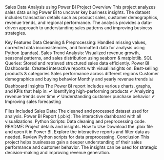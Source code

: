 Sales Data Analysis using Power BI
 Project Overview
This project analyzes sales data using Power BI to uncover key business insights. The dataset includes transaction details such as product sales, customer demographics, revenue trends, and regional performance. The analysis provides a data-driven approach to understanding sales patterns and improving business strategies.

 Key Features
Data Cleaning & Preprocessing: Handled missing values, corrected data inconsistencies, and formatted data for analysis using Python (pandas).
Sales Trend Analysis: Visualized revenue growth, seasonal patterns, and sales distribution using seaborn & matplotlib.
SQL Queries: Stored and retrieved structured sales data efficiently.
Power BI Dashboards: Created interactive reports with visual insights on:
Best-selling products & categories
Sales performance across different regions
Customer demographics and buying behavior
Monthly and yearly revenue trends
📊 Dashboard Insights
The Power BI report includes various charts, graphs, and KPIs that help in:
✔ Identifying high-performing products
✔ Analyzing revenue trends over time
✔ Understanding customer purchase behavior
✔ Improving sales forecasting

 Files Included
Sales Data: The cleaned and processed dataset used for analysis.
Power BI Report (.pbix): The interactive dashboard with all visualizations.
Python Scripts: Data cleaning and preprocessing code.
README: Project details and insights.
 How to Use
Download the .pbix file and open it in Power BI.
Explore the interactive reports and filter data as needed.
Review Python scripts for data preprocessing.
 Conclusion
This project helps businesses gain a deeper understanding of their sales performance and customer behavior. The insights can be used for strategic decision-making and improving revenue generation.

